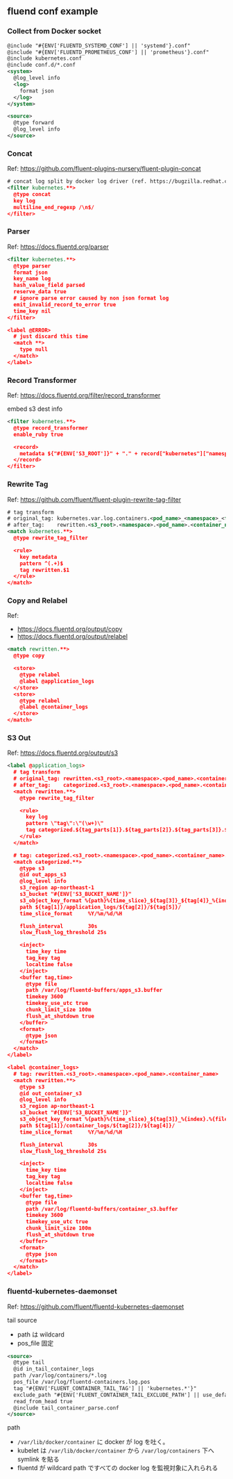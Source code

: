 ## fluend conf example
### Collect from Docker socket
```xml
@include "#{ENV['FLUENTD_SYSTEMD_CONF'] || 'systemd'}.conf"
@include "#{ENV['FLUENTD_PROMETHEUS_CONF'] || 'prometheus'}.conf"
@include kubernetes.conf
@include conf.d/*.conf
<system>
  @log_level info
  <log>
    format json
  </log>
</system>

<source>
  @type forward
  @log_level info
</source>
```

### Concat
Ref: https://github.com/fluent-plugins-nursery/fluent-plugin-concat

```xml
# concat log split by docker log driver (ref. https://bugzilla.redhat.com/show_bug.cgi?id=1573680
<filter kubernetes.**>
  @type concat
  key log
  multiline_end_regexp /\n$/
</filter>
```

### Parser
Ref: https://docs.fluentd.org/parser

```xml
<filter kubernetes.**>
  @type parser
  format json
  key_name log
  hash_value_field parsed
  reserve_data true
  # ignore parse error caused by non json format log
  emit_invalid_record_to_error true
  time_key nil
</filter>

<label @ERROR>
  # just discard this time
  <match **>
    type null
  </match>
</label>
```

### Record Transformer
Ref: https://docs.fluentd.org/filter/record_transformer

embed s3 dest info
```xml
<filter kubernetes.**>
  @type record_transformer
  enable_ruby true

  <record>
    metadata ${"#{ENV['S3_ROOT']}" + "." + record["kubernetes"]["namespace_name"] + "." + record["kubernetes"]["pod_name"] + "." + record["kubernetes"]["container_name"]}
  </record>
</filter>
```

### Rewrite Tag
Ref: https://github.com/fluent/fluent-plugin-rewrite-tag-filter

```xml
# tag transform
# original_tag: kubernetes.var.log.containers.<pod_name>_<namespace>_<filename>.log
# after_tag:    rewritten.<s3_root>.<namespace>.<pod_name>.<container_name>
<match kubernetes.**>
  @type rewrite_tag_filter

  <rule>
    key metadata
    pattern ^(.+)$
    tag rewritten.$1
  </rule>
</match>
```

### Copy and Relabel
Ref:
* https://docs.fluentd.org/output/copy
* https://docs.fluentd.org/output/relabel

```xml
<match rewritten.**>
  @type copy

  <store>
    @type relabel
    @label @application_logs
  </store>
  <store>
    @type relabel
    @label @container_logs
  </store>
</match>
```

### S3 Out
Ref: https://docs.fluentd.org/output/s3

```xml
<label @application_logs>
  # tag transform
  # original_tag: rewritten.<s3_root>.<namespace>.<pod_name>.<container_name>
  # after_tag:    categorized.<s3_root>.<namespace>.<pod_name>.<container_name>.<log_type>
  <match rewritten.**>
    @type rewrite_tag_filter

    <rule>
      key log
      pattern \"tag\":\"(\w+)\"
      tag categorized.${tag_parts[1]}.${tag_parts[2]}.${tag_parts[3]}.${tag_parts[4]}.$1
    </rule>
  </match>

  # tag: categorized.<s3_root>.<namespace>.<pod_name>.<container_name>.<log_type>
  <match categorized.**>
    @type s3
    @id out_apps_s3
    @log_level info
    s3_region ap-northeast-1
    s3_bucket "#{ENV['S3_BUCKET_NAME']}"
    s3_object_key_format %{path}%{time_slice}_${tag[3]}_${tag[4]}_%{index}.%{file_extension}
    path ${tag[1]}/application_logs/${tag[2]}/${tag[5]}/
    time_slice_format     %Y/%m/%d/%H

    flush_interval        30s
    slow_flush_log_threshold 25s

    <inject>
      time_key time
      tag_key tag
      localtime false
    </inject>
    <buffer tag,time>
      @type file
      path /var/log/fluentd-buffers/apps_s3.buffer
      timekey 3600
      timekey_use_utc true
      chunk_limit_size 100m
      flush_at_shutdown true
    </buffer>
    <format>
      @type json
    </format>
  </match>
</label>

<label @container_logs>
  # tag: rewritten.<s3_root>.<namespace>.<pod_name>.<container_name>
  <match rewritten.**>
    @type s3
    @id out_container_s3
    @log_level info
    s3_region ap-northeast-1
    s3_bucket "#{ENV['S3_BUCKET_NAME']}"
    s3_object_key_format %{path}%{time_slice}_${tag[3]}_%{index}.%{file_extension}
    path ${tag[1]}/container_logs/${tag[2]}/${tag[4]}/
    time_slice_format     %Y/%m/%d/%H

    flush_interval        30s
    slow_flush_log_threshold 25s

    <inject>
      time_key time
      tag_key tag
      localtime false
    </inject>
    <buffer tag,time>
      @type file
      path /var/log/fluentd-buffers/container_s3.buffer
      timekey 3600
      timekey_use_utc true
      chunk_limit_size 100m
      flush_at_shutdown true
    </buffer>
    <format>
      @type json
    </format>
  </match>
</label>
```

### fluentd-kubernetes-daemonset
Ref: https://github.com/fluent/fluentd-kubernetes-daemonset

tail source
* path は wildcard
* pos_file 固定
```xml
<source>
  @type tail
  @id in_tail_container_logs
  path /var/log/containers/*.log
  pos_file /var/log/fluentd-containers.log.pos
  tag "#{ENV['FLUENT_CONTAINER_TAIL_TAG'] || 'kubernetes.*'}"
  exclude_path "#{ENV['FLUENT_CONTAINER_TAIL_EXCLUDE_PATH'] || use_default}"
  read_from_head true
  @include tail_container_parse.conf
</source>
```

path
* `/var/lib/docker/container` に docker が log を吐く。
* kubelet は `/var/lib/docker/container` から `/var/log/containers` 下へ symlink を貼る
* fluentd が wildcard path ですべての docker log を監視対象に入れられる

